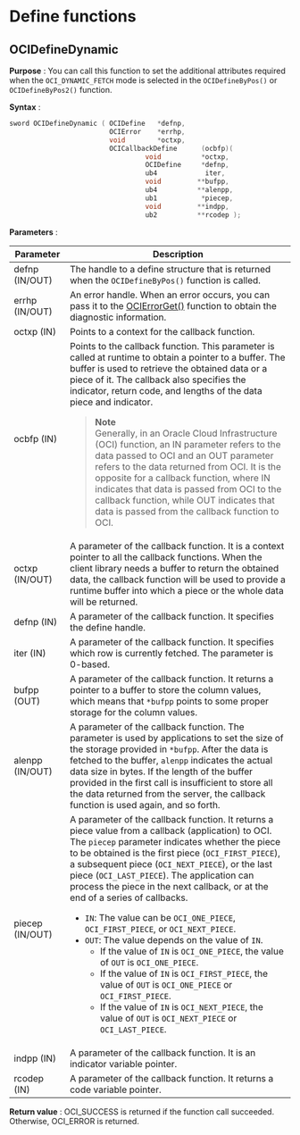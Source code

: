 # Define functions

## OCIDefineDynamic

**Purpose** : You can call this function to set the additional attributes required when the `OCI_DYNAMIC_FETCH` mode is selected in the `OCIDefineByPos()` or `OCIDefineByPos2()` function.

**Syntax** :

```C++
sword OCIDefineDynamic ( OCIDefine   *defnp,
                         OCIError    *errhp,
                         void        *octxp, 
                         OCICallbackDefine      (ocbfp)(
                                  void          *octxp,
                                  OCIDefine     *defnp,
                                  ub4            iter, 
                                  void         **bufpp,
                                  ub4          **alenpp,
                                  ub1           *piecep,
                                  void         **indpp,
                                  ub2          **rcodep );
```

**Parameters** :

|    Parameter    |                                                                                                                                                                                                                                                                                                                                                                                                                                                                                                                                                        Description                                                                                                                                                                                                                                                                                                                                                                                                                                                                                                                                                         |
|-----------------|----------------------------------------------------------------------------------------------------------------------------------------------------------------------------------------------------------------------------------------------------------------------------------------------------------------------------------------------------------------------------------------------------------------------------------------------------------------------------------------------------------------------------------------------------------------------------------------------------------------------------------------------------------------------------------------------------------------------------------------------------------------------------------------------------------------------------------------------------------------------------------------------------------------------------------------------------------------------------------------------------------------------------------------------------------------------------------------------------------------------------|
| defnp (IN/OUT)  | The handle to a define structure that is returned when the `OCIDefineByPos()` function is called.                                                                                                                                                                                                                                                                                                                                                                                                                                                                                                                                                                                                                                                                                                                                                                                                                                                                                                                                                                                                                          |
| errhp (IN/OUT)  | An error handle. When an error occurs, you can pass it to the [OCIErrorGet()](7.miscellaneous-functions.md) function to obtain the diagnostic information.                                                                                                                                                                                                                                                                                                                                                                                                                                                                                                                                                                                                                                                                                                                                                                                                                                                                                                                                                          |
| octxp (IN)      | Points to a context for the callback function.                                                                                                                                                                                                                                                                                                                                                                                                                                                                                                                                                                                                                                                                                                                                                                                                                                                                                                                                                                                                                                                                             |
| ocbfp (IN)      | Points to the callback function. This parameter is called at runtime to obtain a pointer to a buffer. The buffer is used to retrieve the obtained data or a piece of it.  The callback also specifies the indicator, return code, and lengths of the data piece and indicator. <blockquote> **Note** <br/> Generally, in an Oracle Cloud Infrastructure (OCI) function, an IN parameter refers to the data passed to OCI and an OUT parameter refers to the data returned from OCI. It is the opposite for a callback function, where IN indicates that data is passed from OCI to the callback function, while OUT indicates that data is passed from the callback function to OCI.  </blockquote>                                                                                                                                                                                                                                                                                                                                                                                                      |
| octxp (IN/OUT)  | A parameter of the callback function. It is a context pointer to all the callback functions. When the client library needs a buffer to return the obtained data, the callback function will be used to provide a runtime buffer into which a piece or the whole data will be returned.                                                                                                                                                                                                                                                                                                                                                                                                                                                                                                                                                                                                                                                                                                                                                                                                                                     |
| defnp (IN)      | A parameter of the callback function. It specifies the define handle.                                                                                                                                                                                                                                                                                                                                                                                                                                                                                                                                                                                                                                                                                                                                                                                                                                                                                                                                                                                                                                                      |
| iter (IN)       | A parameter of the callback function. It specifies which row is currently fetched. The parameter is 0-based.                                                                                                                                                                                                                                                                                                                                                                                                                                                                                                                                                                                                                                                                                                                                                                                                                                                                                                                                                                                                               |
| bufpp (OUT)     | A parameter of the callback function. It returns a pointer to a buffer to store the column values, which means that `*bufpp` points to some proper storage for the column values.                                                                                                                                                                                                                                                                                                                                                                                                                                                                                                                                                                                                                                                                                                                                                                                                                                                                                                                                          |
| alenpp (IN/OUT) | A parameter of the callback function. The parameter is used by applications to set the size of the storage provided in `*bufpp`. After the data is fetched to the buffer, `alenpp` indicates the actual data size in bytes.  If the length of the buffer provided in the first call is insufficient to store all the data returned from the server, the callback function is used again, and so forth.                                                                                                                                                                                                                                                                                                                                                                                                                                                                                                                                                                                                                                                                                                     |
| piecep (IN/OUT) | A parameter of the callback function. It returns a piece value from a callback (application) to OCI. The `piecep` parameter indicates whether the piece to be obtained is the first piece (`OCI_FIRST_PIECE`), a subsequent piece (`OCI_NEXT_PIECE`), or the last piece (`OCI_LAST_PIECE`).  The application can process the piece in the next callback, or at the end of a series of callbacks. <ul><li>`IN`: The value can be `OCI_ONE_PIECE`, `OCI_FIRST_PIECE`, or `OCI_NEXT_PIECE`.</li><li> `OUT`: The value depends on the value of `IN`. <ul><li> If the value of `IN` is `OCI_ONE_PIECE`, the value of `OUT` is `OCI_ONE_PIECE`.</li><li> If the value of `IN` is `OCI_FIRST_PIECE`, the value of `OUT` is `OCI_ONE_PIECE` or `OCI_FIRST_PIECE`. </li><li> If the value of `IN` is `OCI_NEXT_PIECE`, the value of `OUT` is `OCI_NEXT_PIECE` or `OCI_LAST_PIECE`. </li></ul></li></ul>     |
| indpp (IN)      | A parameter of the callback function. It is an indicator variable pointer.                                                                                                                                                                                                                                                                                                                                                                                                                                                                                                                                                                                                                                                                                                                                                                                                                                                                                                                                                                                                                                                 |
| rcodep (IN)     | A parameter of the callback function. It returns a code variable pointer.                                                                                                                                                                                                                                                                                                                                                                                                                                                                                                                                                                                                                                                                                                                                                                                                                                                                                                                                                                                                                                                  |

**Return value** : OCI_SUCCESS is returned if the function call succeeded. Otherwise, OCI_ERROR is returned.
